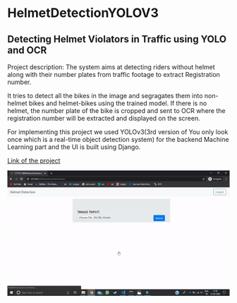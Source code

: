 # HelmetDetectionYOLOV3

<h2>Detecting Helmet Violators in Traffic using YOLO and OCR</h2>

Project description: The system aims at detecting riders without helmet along with their number plates from traffic footage to extract Registration number. 

It tries to detect all the bikes in the image and segragates them into non-helmet bikes and helmet-bikes using the trained model. If there is no helmet, the number plate of the bike is cropped and sent to OCR where the registration number will be extracted and displayed on the screen.

For implementing this project we used YOLOv3(3rd version of You only look once which is a real-time object detection system) for the backend Machine Learning part and the UI is built using Django.

<a href="http://ec2-18-191-242-212.us-east-2.compute.amazonaws.com/detect/helmetview/">Link of the project</a>

<img src="Helmet_Detection.gif" width="900">
